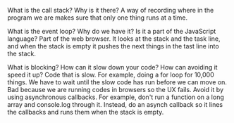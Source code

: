 What is the call stack? Why is it there? 
A way of recording where in the program we are makes sure that only one thing runs at a time.

What is the event loop? Why do we have it? Is it a part of the JavaScript language? 
Part of the web browser. It looks at the stack and the task line, and when the stack is empty it pushes the next things in the tast line into the stack.

What is blocking? How can it slow down your code? How can avoiding it speed it up? 
Code that is slow. For example, doing a for loop for 10,000 things. We have to wait until the slow code has run before we can move on. Bad because we are running codes in browsers so the UX fails. Avoid it by using asynchronous callbacks. For example, don't run a function on a long array and console.log through it. Instead, do an asynch callback so it lines the callbacks and runs them when the stack is empty.